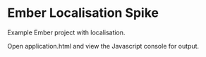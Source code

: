 Ember Localisation Spike
=================

Example Ember project with localisation.

Open application.html and view the Javascript console for output.
